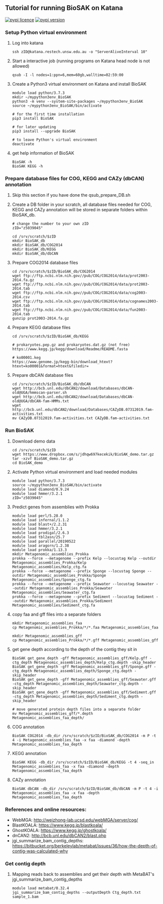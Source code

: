 
## Tutorial for running BioSAK on Katana

[![pypi licence ](https://img.shields.io/pypi/l/BioSAK.svg)](https://opensource.org/licenses/gpl-3.0.html)
[![pypi version ](https://img.shields.io/pypi/v/BioSAK.svg)](https://pypi.python.org/pypi/BioSAK) 


### Setup Python virtual environment


1. Log into katana

       ssh zID@katana.restech.unsw.edu.au -o "ServerAliveInterval 10"
        
1. Start a interactive job (running programs on Katana head node is not allowed)    
        
       qsub -I -l nodes=1:ppn=6,mem=60gb,walltime=02:59:00

1. Create a Python3 virtual environment on Katana and install BioSAK

       module load python/3.7.3
       mkdir ~/mypython3env_BioSAK
       python3 -m venv --system-site-packages ~/mypython3env_BioSAK
       source ~/mypython3env_BioSAK/bin/activate
        
       # for the first time installation
       pip3 install BioSAK
  
       # for later updating
       pip3 install --upgrade BioSAK
       
       # to leave Python's virtual environment
       deactivate 
       
       
1. get help information of BioSAK

       BioSAK -h
       BioSAK KEGG -h


### Prepare database files for COG, KEGG and CAZy (dbCAN) annotation 

1. Skip this section if you have done the qsub_prepare_DB.sh

1. Create a DB folder in your scratch, all database files needed for COG, KEGG and CAZy annotation 
will be stored in separate folders within BioSAK_db.
        
       # change the number to your own zID
       zID="z5039045"
       
       cd /srv/scratch/$zID
       mkdir BioSAK_db
       mkdir BioSAK_db/COG2014
       mkdir BioSAK_db/KEGG
       mkdir BioSAK_db/dbCAN
 
1. Prepare COG2014 database files

       cd /srv/scratch/$zID/BioSAK_db/COG2014
       wget ftp://ftp.ncbi.nlm.nih.gov//pub/COG/COG2014/data/prot2003-2014.fa.gz
       wget ftp://ftp.ncbi.nlm.nih.gov//pub/COG/COG2014/data/prot2003-2014.tab
       wget ftp://ftp.ncbi.nlm.nih.gov//pub/COG/COG2014/data/cog2003-2014.csv
       wget ftp://ftp.ncbi.nlm.nih.gov//pub/COG/COG2014/data/cognames2003-2014.tab
       wget ftp://ftp.ncbi.nlm.nih.gov//pub/COG/COG2014/data/fun2003-2014.tab        
       gunzip prot2003-2014.fa.gz
        
1. Prepare KEGG database files

       cd /srv/scratch/$zID/BioSAK_db/KEGG
        
       # prokaryotes.pep.gz and prokaryotes.dat.gz (not free)
       https://www.kegg.jp/kegg/download/Readme/README.fasta
       
       # ko00001.keg
       https://www.genome.jp/kegg-bin/download_htext?htext=ko00001&format=htext&filedir=
 
1. Prepare dbCAN database files

       cd /srv/scratch/$zID/BioSAK_db/dbCAN
       wget http://bcb.unl.edu/dbCAN2/download/Databases/dbCAN-old@UGA/hmmscan-parser.sh
       wget http://bcb.unl.edu/dbCAN2/download/Databases/dbCAN-old@UGA/dbCAN-fam-HMMs.txt
       wget http://bcb.unl.edu/dbCAN2/download/Databases/CAZyDB.07312019.fam-activities.txt
       mv CAZyDB.07312019.fam-activities.txt CAZyDB.fam-activities.txt


### Run BioSAK

1. Download demo data

       cd /srv/scratch/$zID
       wget https://www.dropbox.com/s/jdhqw697kecekik/BioSAK_demo.tar.gz
       tar -xzvf BioSAK_demo.tar.gz
       cd BioSAK_demo

1. Activate Python virtual environment and load needed modules

       module load python/3.7.3
       source ~/mypython3env_BioSAK/bin/activate
       module load diamond/0.9.24
       module load hmmer/3.2.1
       zID="z5039045"
        
1. Predict genes from assemblies with Prokka

       module load perl/5.28.0
       module load infernal/1.1.2 
       module load blast+/2.2.31 
       module load hmmer/3.2.1
       module load prodigal/2.6.3
       module load tbl2asn/25.7 
       module load parallel/20190522 
       module load aragorn/1.2.38 
       module load prokka/1.13.3
       mkdir Metagenomic_assemblies_Prokka
       prokka --force --metagenome --prefix Kelp --locustag Kelp --outdir Metagenomic_assemblies_Prokka/Kelp Metagenomic_assemblies/Kelp_ctg.fa
       prokka --force --metagenome --prefix Sponge --locustag Sponge --outdir Metagenomic_assemblies_Prokka/Sponge Metagenomic_assemblies/Sponge_ctg.fa
       prokka --force --metagenome --prefix Seawater --locustag Seawater --outdir Metagenomic_assemblies_Prokka/Seawater Metagenomic_assemblies/Seawater_ctg.fa
       prokka --force --metagenome --prefix Sediment --locustag Sediment --outdir Metagenomic_assemblies_Prokka/Sediment Metagenomic_assemblies/Sediment_ctg.fa

1. copy faa and gff files into a separate folders

       mkdir Metagenomic_assemblies_faa
       cp Metagenomic_assemblies_Prokka/*/*.faa Metagenomic_assemblies_faa
       
       mkdir Metagenomic_assemblies_gff
       cp Metagenomic_assemblies_Prokka/*/*.gff Metagenomic_assemblies_gff      

1. get gene depth according to the depth of the contig they sit in 
        
       BioSAK get_gene_depth -gff Metagenomic_assemblies_gff/Kelp.gff -ctg_depth Metagenomic_assemblies_depth/Kelp_ctg.depth -skip_header
       BioSAK get_gene_depth -gff Metagenomic_assemblies_gff/Sponge.gff -ctg_depth Metagenomic_assemblies_depth/Sponge_ctg.depth -skip_header
       BioSAK get_gene_depth -gff Metagenomic_assemblies_gff/Seawater.gff -ctg_depth Metagenomic_assemblies_depth/Seawater_ctg.depth -skip_header
       BioSAK get_gene_depth -gff Metagenomic_assemblies_gff/Sediment.gff -ctg_depth Metagenomic_assemblies_depth/Sediment_ctg.depth -skip_header

       # move generated protein depth files into a separate folder
       mv Metagenomic_assemblies_gff/*.depth Metagenomic_assemblies_faa_depth/

1. COG annotation

       BioSAK COG2014 -db_dir /srv/scratch/$zID/BioSAK_db/COG2014 -m P -t 4 -i Metagenomic_assemblies_faa -x faa -diamond -depth Metagenomic_assemblies_faa_depth
 
1. KEGG annotation

       BioSAK KEGG -db_dir /srv/scratch/$zID/BioSAK_db/KEGG -t 4 -seq_in Metagenomic_assemblies_faa -x faa -diamond -depth Metagenomic_assemblies_faa_depth
 
1. CAZy annotation

       BioSAK dbCAN -db_dir /srv/scratch/$zID/BioSAK_db/dbCAN -m P -t 4 -i Metagenomic_assemblies_faa -x faa -depth Metagenomic_assemblies_faa_depth
       
### References and online resources:

+ WebMGA: http://weizhong-lab.ucsd.edu/webMGA/server/cog/
+ BlastKOALA: https://www.kegg.jp/blastkoala/
+ GhostKOALA: https://www.kegg.jp/ghostkoala/
+ dnCAN2: http://bcb.unl.edu/dbCAN2/blast.php
+ jgi_summarize_bam_contig_depths: https://bitbucket.org/berkeleylab/metabat/issues/36/how-the-depth-of-contig-was-calculated-why


### Get contig depth

1. Mapping reads back to assemblies and get their depth with MetaBAT's jgi_summarize_bam_contig_depths

       module load metabat/0.32.4
       jgi_summarize_bam_contig_depths --outputDepth Ctg_depth.txt sample_1.bam
        